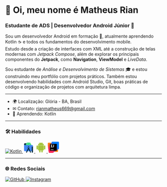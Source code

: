 # 👋 Oi, meu nome é Matheus Rian

### Estudante de ADS | Desenvolvedor Android Júnior 🚀

Sou um desenvolvedor Android em formação 📱, atualmente aprendendo Kotlin ☕ e todos os fundamentos do desenvolvimento mobile.  
Estudo desde a criação de interfaces com XML até a construção de telas modernas com *Jetpack Compose*, além de explorar os principais componentes do **Jetpack**, como **Navigation**, **ViewModel** e *LiveData*.

Sou estudante de *Análise e Desenvolvimento de Sistemas* 🎓 e estou construindo meu portfólio com projetos práticos. Também estou desenvolvendo habilidades com Android Studio, Git, boas práticas de código e organização de projetos com arquitetura limpa.

---

- 🌍 Localização: Glória - BA, Brasil  
- ✉ Contato: [rianmatheus669@gmail.com](mailto:rianmatheus669@gmail.com)  
- 🧠 Aprendendo: Kotlin

---

### 🛠 Habilidades

<p align="left">
  <a href="https://kotlinlang.org/" target="_blank" rel="noreferrer">
    <img src="https://raw.githubusercontent.com/danielcranney/readme-generator/main/public/icons/skills/kotlin-colored.svg" width="36" height="36" alt="Kotlin" />
  </a>
  <a href="https://developer.android.com/studio" target="_blank" rel="noreferrer">
    <img src="https://raw.githubusercontent.com/devicons/devicon/master/icons/androidstudio/androidstudio-original.svg" width="36" height="36" alt="Android Studio" />
  </a>
  <a href="https://www.android.com/" target="_blank" rel="noreferrer">
    <img src="https://raw.githubusercontent.com/devicons/devicon/master/icons/android/android-original.svg" width="36" height="36" alt="Android" />
  </a>
  <a href="https://www.jetbrains.com/idea/" target="_blank" rel="noreferrer">
  <img src="https://raw.githubusercontent.com/devicons/devicon/master/icons/intellij/intellij-original.svg" width="36" height="36" alt="IntelliJ IDEA" />
</a>
</p>

---

### 🌐 Redes Sociais

<p align="left">
  <a href="https://github.com/matheusrian" target="_blank" rel="noreferrer">
    <img src="https://raw.githubusercontent.com/danielcranney/readme-generator/main/public/icons/socials/github.svg" width="32" height="32" alt="GitHub" />
  </a>
  <a href="https://www.instagram.com/rian144hz" target="_blank" rel="noreferrer">
    <img src="https://raw.githubusercontent.com/danielcranney/readme-generator/main/public/icons/socials/instagram.svg" width="32" height="32" alt="Instagram" />
  </a>
</p>
